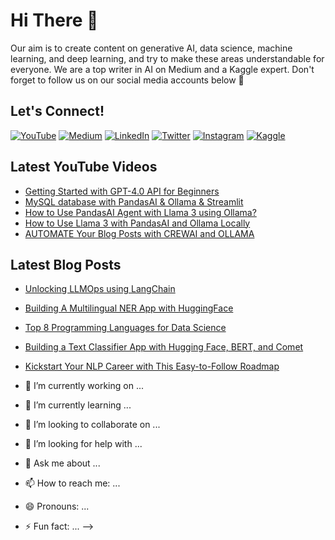 # Hi There 👋

Our aim is to create content on generative AI, data science, machine learning, and deep learning, and try to make these areas understandable for everyone. We are a top writer in AI on Medium and a Kaggle expert. Don't forget to follow us on our social media accounts below 🔽

## Let's Connect!
[![YouTube](https://img.shields.io/badge/YouTube-red?style=for-the-badge&logo=youtube&logoColor=white)](https://www.youtube.com/channel/your_channel)
[![Medium](https://img.shields.io/badge/Medium-black?style=for-the-badge&logo=medium&logoColor=white)](https://medium.com/@your_medium)
[![LinkedIn](https://img.shields.io/badge/LinkedIn-blue?style=for-the-badge&logo=linkedin&logoColor=white)](https://www.linkedin.com/in/your_linkedin)
[![Twitter](https://img.shields.io/badge/Twitter-blue?style=for-the-badge&logo=twitter&logoColor=white)](https://twitter.com/your_twitter)
[![Instagram](https://img.shields.io/badge/Instagram-purple?style=for-the-badge&logo=instagram&logoColor=white)](https://instagram.com/your_instagram)
[![Kaggle](https://img.shields.io/badge/Kaggle-blue?style=for-the-badge&logo=kaggle&logoColor=white)](https://kaggle.com/your_kaggle)

## Latest YouTube Videos
- [Getting Started with GPT-4.0 API for Beginners](https://www.youtube.com/watch?v=your_video)
- [MySQL database with PandasAI & Ollama & Streamlit](https://www.youtube.com/watch?v=your_video)
- [How to Use PandasAI Agent with Llama 3 using Ollama?](https://www.youtube.com/watch?v=your_video)
- [How to Use Llama 3 with PandasAI and Ollama Locally](https://www.youtube.com/watch?v=your_video)
- [AUTOMATE Your Blog Posts with CREWAI and OLLAMA](https://www.youtube.com/watch?v=your_video)

## Latest Blog Posts
- [Unlocking LLMOps using LangChain](https://medium.com/@your_medium/unlocking-llmops-using-langchain)
- [Building A Multilingual NER App with HuggingFace](https://medium.com/@your_medium/building-a-multilingual-ner-app-with-huggingface)
- [Top 8 Programming Languages for Data Science](https://medium.com/@your_medium/top-8-programming-languages-for-data-science)
- [Building a Text Classifier App with Hugging Face, BERT, and Comet](https://medium.com/@your_medium/building-a-text-classifier-app-with-huggingface-bert-and-comet)
- [Kickstart Your NLP Career with This Easy-to-Follow Roadmap](https://medium.com/@your_medium/kickstart-your-nlp-career-with-this-easy-to-follow-roadmap)


- 🔭 I’m currently working on ...
- 🌱 I’m currently learning ...
- 👯 I’m looking to collaborate on ...
- 🤔 I’m looking for help with ...
- 💬 Ask me about ...
- 📫 How to reach me: ...
- 😄 Pronouns: ...
- ⚡ Fun fact: ...
-->
